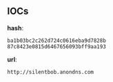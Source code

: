 
## IOCs

__hash__:

```text
ba1b03bc2c262d724c0616eba9d7828b
87c8423e0815d6467656093bff9aa193
```
__url__:

```text
http://silentbob.anondns.com
```